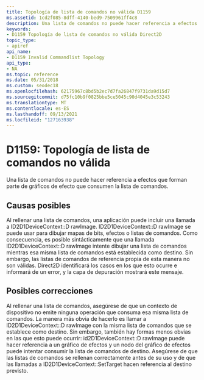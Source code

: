 ```yaml
---
title: Topología de lista de comandos no válida D1159
ms.assetid: 1cd2f085-8dff-4140-bed9-7509961ff4c8
description: Una lista de comandos no puede hacer referencia a efectos que forman parte de gráficos de efecto que consumen la lista de comandos.
keywords:
- D1159 Topología de lista de comandos no válida Direct2D
topic_type:
- apiref
api_name:
- D1159 Invalid Commandlist Topology
api_type:
- NA
ms.topic: reference
ms.date: 05/31/2018
ms.custom: seodec18
ms.openlocfilehash: 62175967c8bd5b2ec7d7fa26847f9731da9d15d7
ms.sourcegitcommit: d75fc10b9f0825bbe5ce5045c90d4045e3c53243
ms.translationtype: MT
ms.contentlocale: es-ES
ms.lasthandoff: 09/13/2021
ms.locfileid: "127163938"
---
```

# <a name="d1159-invalid-commandlist-topology"></a>D1159: Topología de lista de comandos no válida

Una lista de comandos no puede hacer referencia a efectos que forman parte de gráficos de efecto que consumen la lista de comandos.





 

## <a name="possible-causes"></a>Causas posibles

Al rellenar una lista de comandos, una aplicación puede incluir una llamada a ID2D1DeviceContext::D rawImage. ID2D1DeviceContext::D rawImage se puede usar para dibujar mapas de bits, efectos o listas de comandos. Como consecuencia, es posible sintácticamente que una llamada ID2D1DeviceContext::D rawImage intente dibujar una lista de comandos mientras esa misma lista de comandos está establecida como destino. Sin embargo, las listas de comandos de referencia propia de esta manera no son válidas. Direct2D identificará los casos en los que esto ocurre e informará de un error, y la capa de depuración mostrará este mensaje.

## <a name="possible-fixes"></a>Posibles correcciones

Al rellenar una lista de comandos, asegúrese de que un contexto de dispositivo no emite ninguna operación que consuma esa misma lista de comandos. La manera más obvia de hacerlo es llamar a ID2D1DeviceContext::D rawImage con la misma lista de comandos que se establece como destino. Sin embargo, también hay formas menos obvias en las que esto puede ocurrir: id2D1DeviceContext::D rawImage puede hacer referencia a un gráfico de efectos y un nodo del gráfico de efectos puede intentar consumir la lista de comandos de destino. Asegúrese de que las listas de comandos se rellenan correctamente antes de su uso y de que las llamadas a ID2D1DeviceContext::SetTarget hacen referencia al destino previsto.

 

 




